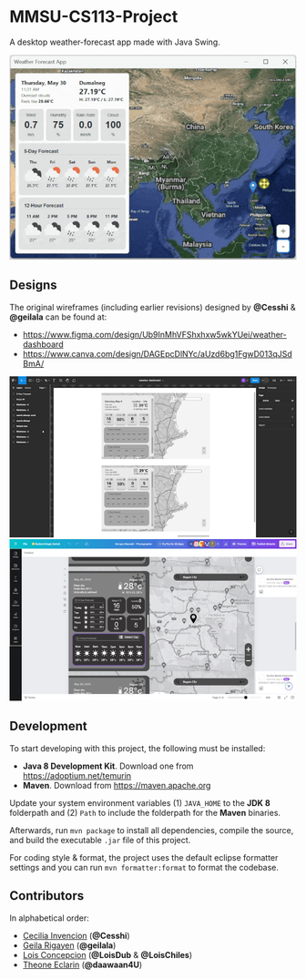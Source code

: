 # MMSU-CS113-Project

A desktop weather-forecast app made with Java Swing.

<div align="center">
	<img src="./assets/weatherforecast-animation.gif" alt="Weather Forecast App">
</div>

## Designs

The original wireframes (including earlier revisions) designed by **@Cesshi** & **@geilala** can be found at:

- https://www.figma.com/design/Ub9InMhVFShxhxw5wkYUei/weather-dashboard
- https://www.canva.com/design/DAGEpcDlNYc/aUzd6bg1FgwD013qJSdBmA/

<div align="center">
	<img src="./assets/figma-wireframes.jpg" alt="Figma Wireframes">
</div>
<div align="center">
	<img src="./assets/canva-wireframes.jpg" alt="Canva Wireframes">
</div>

## Development

To start developing with this project, the following must be installed:

- **Java 8 Development Kit**. Download one from https://adoptium.net/temurin
- **Maven**. Download from https://maven.apache.org

Update your system environment variables (1) `JAVA_HOME` to the **JDK 8** folderpath and (2) `Path` to include the folderpath for the **Maven** binaries.

Afterwards, run `mvn package` to install all dependencies, compile the source, and build the executable `.jar` file of this project.

For coding style & format, the project uses the default eclipse formatter settings and you can run `mvn formatter:format` to format the codebase.

## Contributors

In alphabetical order:

- [Cecilia Invencion](https://github.com/Cesshi) (**@Cesshi**)
- [Geila Rigayen](https://github.com/geilala) (**@geilala**)
- [Lois Concepcion](https://github.com/LoisDub) (**@LoisDub** & **@LoisChiles**)
- [Theone Eclarin](https://github.com/daawaan4U) (**@daawaan4U**)

